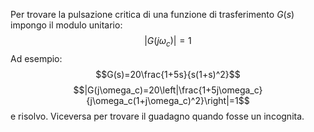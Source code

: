 Per trovare la pulsazione critica di una funzione di trasferimento $G(s)$ impongo il modulo unitario:
$$|G(j\omega_c)|=1$$
Ad esempio:
$$G(s)=20\frac{1+5s}{s(1+s)^2}$$
$$|G(j\omega_c)=20\left|\frac{1+5j\omega_c}{j\omega_c(1+j\omega_c)^2}\right|=1$$
e risolvo.
Viceversa per trovare il guadagno quando fosse un incognita.